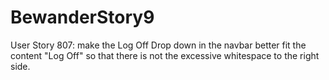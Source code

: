 # BewanderStory9
User Story 807: make the Log Off Drop down in the navbar better fit the content "Log Off" so that there is not  the excessive whitespace to the right side.
